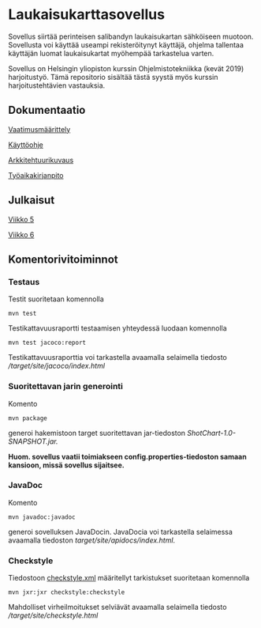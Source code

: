 # Laukaisukarttasovellus

Sovellus siirtää perinteisen salibandyn laukaisukartan sähköiseen muotoon. Sovellusta voi käyttää useampi rekisteröitynyt käyttäjä, ohjelma tallentaa käyttäjän luomat laukaisukartat myöhempää tarkastelua varten.

Sovellus on Helsingin yliopiston kurssin Ohjelmistotekniikka (kevät 2019) harjoitustyö. Tämä repositorio sisältää tästä syystä myös kurssin harjoitustehtävien vastauksia.

## Dokumentaatio

[Vaatimusmäärittely](https://github.com/Deemusc/ot-harjoitustyo/blob/master/Shot_chart/dokumentaatio/vaatimusmaarittely.md)

[Käyttöohje](https://github.com/Deemusc/ot-harjoitustyo/blob/master/Shot_chart/dokumentaatio/kayttoohje.md)

[Arkkitehtuurikuvaus](https://github.com/Deemusc/ot-harjoitustyo/blob/master/Shot_chart/dokumentaatio/arkkitehtuuri.md)

[Työaikakirjanpito](https://github.com/Deemusc/ot-harjoitustyo/blob/master/Shot_chart/dokumentaatio/tyoaikakirjanpito.md)

## Julkaisut

[Viikko 5](https://github.com/Deemusc/ot-harjoitustyo/releases/tag/viikko5)

[Viikko 6](https://github.com/Deemusc/ot-harjoitustyo/releases/tag/viikko6)

## Komentorivitoiminnot

### Testaus

Testit suoritetaan komennolla

```mvn test```

Testikattavuusraportti testaamisen yhteydessä luodaan komennolla

```mvn test jacoco:report```

Testikattavuusraporttia voi tarkastella avaamalla selaimella tiedosto */target/site/jacoco/index.html*

### Suoritettavan jarin generointi

Komento

```mvn package```

generoi hakemistoon target suoritettavan jar-tiedoston *ShotChart-1.0-SNAPSHOT.jar.*

**Huom. sovellus vaatii toimiakseen config.properties-tiedoston samaan kansioon, missä sovellus sijaitsee.**

### JavaDoc

Komento

```mvn javadoc:javadoc```

generoi sovelluksen JavaDocin. JavaDocia voi tarkastella selaimessa avaamalla tiedoston *target/site/apidocs/index.html*.

### Checkstyle

Tiedostoon [checkstyle.xml](https://github.com/Deemusc/ot-harjoitustyo/blob/master/Shot_chart/checkstyle.xml) määritellyt tarkistukset suoritetaan komennolla

```mvn jxr:jxr checkstyle:checkstyle```

Mahdolliset virheilmoitukset selviävät avaamalla selaimella tiedosto */target/site/checkstyle.html*
